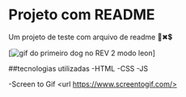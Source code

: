 # Projeto com README
Um projeto de teste com arquivo de readme
👀✖💲

[<img src="./dog_rev2.gif" alt="gif do primeiro dog no REV 2 modo leon">]

##tecnologias utilizadas
-HTML
-CSS
-JS

-Screen to Gif 
<url https://www.screentogif.com/>
